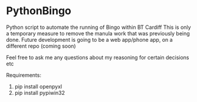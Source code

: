 # PythonBingo
Python script to automate the running of Bingo within BT Cardiff
This is only a temporary measure to remove the manula work that was previously being done.
Future development is going to be a web app/phone app, on a different repo (coming soon)

Feel free to ask me any questions about my reasoning for certain decisions etc

Requirements:

  1. pip install openpyxl
  2. pip install pypiwin32
